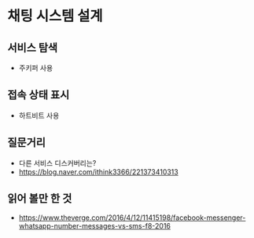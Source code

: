 # 채팅 시스템 설계

## 서비스 탐색
- 주키퍼 사용

## 접속 상태 표시
- 하트비트 사용

## 질문거리
- 다른 서비스 디스커버리는?
- https://blog.naver.com/ithink3366/221373410313

## 읽어 볼만 한 것
- https://www.theverge.com/2016/4/12/11415198/facebook-messenger-whatsapp-number-messages-vs-sms-f8-2016
